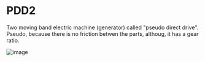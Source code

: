 # PDD2

Two moving band electric machine (generator) called "pseudo direct drive". Pseudo, because there is no friction betwen 
the parts, althoug, it has a gear ratio.

![image](https://user-images.githubusercontent.com/32344294/55525005-b3382e80-5665-11e9-9aa9-308d383ae9c8.png)
